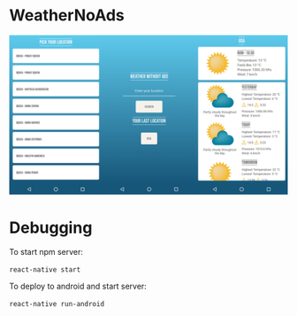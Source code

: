 # WeatherNoAds
![Alt text](preview.jpg?raw=true "CoyoteReact Preview")

# Debugging

To start npm server:

```react-native start```


To deploy to android and start server:

```react-native run-android```
